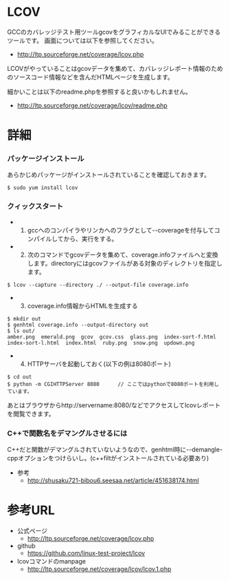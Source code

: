# LCOV
GCCのカバレッジテスト用ツールgcovをグラフィカルなUIでみることができるツールです。
画面については以下を参照してください。
- http://ltp.sourceforge.net/coverage/lcov.php

LCOVがやっていることはgcovデータを集めて、カバレッジレポート情報のためのソースコード情報などを含んだHTMLページを生成します。

細かいことは以下のreadme.phpを参照すると良いかもしれません。
- http://ltp.sourceforge.net/coverage/lcov/readme.php

# 詳細
### パッケージインストール
あらかじめパッケージがインストールされていることを確認しておきます。
```
$ sudo yum install lcov
```

### クィックスタート
- 1. gccへのコンパイラやリンカへのフラグとして--coverageを付与してコンパイルしてから、実行をする。
- 2. 次のコマンドでgcovデータを集めて、coverage.infoファイルへと変換します。directoryにはgcovファイルがある対象のディレクトリを指定します。
```
$ lcov --capture --directory ./ --output-file coverage.info
```
- 3. coverage.info情報からHTMLを生成する
```
$ mkdir out
$ genhtml coverage.info --output-directory out
$ ls out/
amber.png  emerald.png  gcov  gcov.css  glass.png  index-sort-f.html  index-sort-l.html  index.html  ruby.png  snow.png  updown.png
```
- 4. HTTPサーバを起動しておく(以下の例は8080ポート)
```
$ cd out
$ python -m CGIHTTPServer 8080      // ここではpythonで8080ポートを利用しています。
```
あとはブラウザからhttp://servername:8080/などでアクセスしてlcovレポートを閲覧できます。

### C++で関数名をデマングルさせるには
C++だと関数がデマングルされていないようなので、genhtml時に--demangle-cppオプションをつけらいし。(c++filtがインストールされている必要あり)
- 参考
  - http://shusaku721-bibou6.seesaa.net/article/451638174.html

# 参考URL
- 公式ページ
  - http://ltp.sourceforge.net/coverage/lcov.php
- github
  - https://github.com/linux-test-project/lcov
- lcovコマンドのmanpage
  - http://ltp.sourceforge.net/coverage/lcov/lcov.1.php
